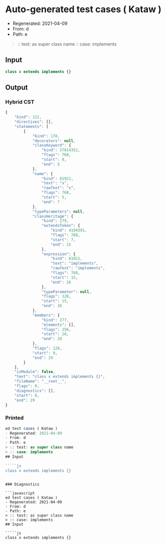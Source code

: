 # Auto-generated test cases ( Kataw )
- Regenerated: 2021-04-09
- From: d
- Path: e
> :: test: as super class name
> :: case: implements
## Input

`````js
class x extends implements {}
`````

## Output

### Hybrid CST

```javascript
{
    "kind": 122,
    "directives": [],
    "statements": [
        {
            "kind": 178,
            "decorators": null,
            "classKeyword": {
                "kind": 37814352,
                "flags": 768,
                "start": 0,
                "end": 5
            },
            "name": {
                "kind": 81921,
                "text": "x",
                "rawText": "x",
                "flags": 768,
                "start": 5,
                "end": 7
            },
            "typeParameters": null,
            "classHeritage": {
                "kind": 279,
                "extendsToken": {
                    "kind": 4194391,
                    "flags": 768,
                    "start": 7,
                    "end": 15
                },
                "expression": {
                    "kind": 81921,
                    "text": "implements",
                    "rawText": "implements",
                    "flags": 768,
                    "start": 15,
                    "end": 26
                },
                "typeParameter": null,
                "flags": 128,
                "start": 15,
                "end": 26
            },
            "members": {
                "kind": 277,
                "elements": [],
                "flags": 256,
                "start": 28,
                "end": 29
            },
            "flags": 128,
            "start": 0,
            "end": 29
        }
    ],
    "isModule": false,
    "text": "class x extends implements {}",
    "fileName": "__root__",
    "flags": 0,
    "diagnostics": [],
    "start": 0,
    "end": 29
}
```

### Printed

```javascript
ed test cases ( Kataw )
- Regenerated: 2021-04-09
- From: d
- Path: e
> :: test: as super class name
> :: case: implements
## Input

`````js
class x extends implements {}
`````
```

### Diagnostics

```javascript
ed test cases ( Kataw )
- Regenerated: 2021-04-09
- From: d
- Path: e
> :: test: as super class name
> :: case: implements
## Input

`````js
class x extends implements {}
`````
```

